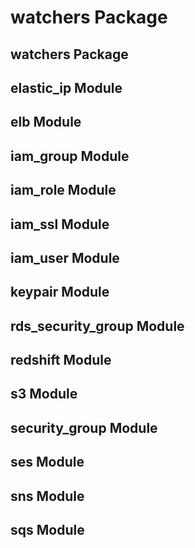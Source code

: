 watchers Package
================

watchers Package
----------------

elastic\_ip Module
------------------

elb Module
----------

iam\_group Module
-----------------

iam\_role Module
----------------

iam\_ssl Module
---------------

iam\_user Module
----------------

keypair Module
--------------

rds\_security\_group Module
---------------------------

redshift Module
---------------

s3 Module
---------

security\_group Module
----------------------

ses Module
----------

sns Module
----------

sqs Module
----------
